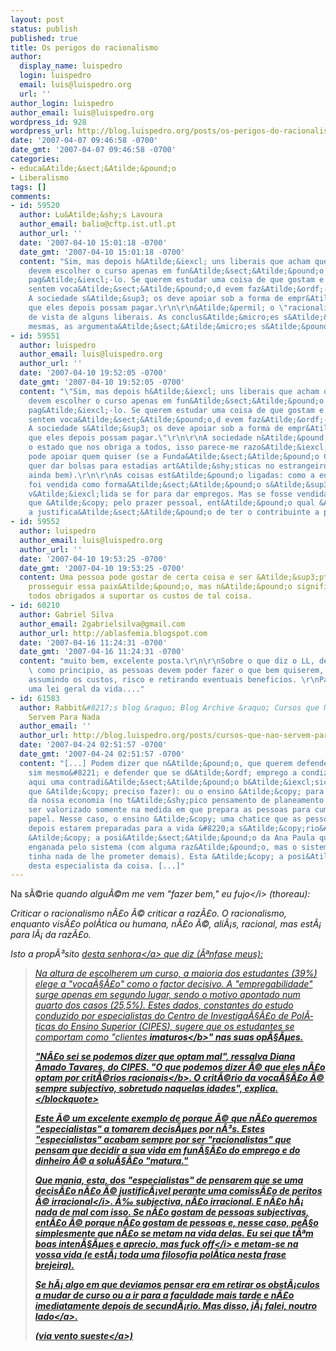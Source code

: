 ```yaml
---
layout: post
status: publish
published: true
title: Os perigos do racionalismo
author:
  display_name: luispedro
  login: luispedro
  email: luis@luispedro.org
  url: ''
author_login: luispedro
author_email: luis@luispedro.org
wordpress_id: 928
wordpress_url: http://blog.luispedro.org/posts/os-perigos-do-racionalismo
date: '2007-04-07 09:46:58 -0700'
date_gmt: '2007-04-07 09:46:58 -0700'
categories:
- educa&Atilde;&sect;&Atilde;&pound;o
- Liberalismo
tags: []
comments:
- id: 59520
  author: Lu&Atilde;&shy;s Lavoura
  author_email: balio@cftp.ist.utl.pt
  author_url: ''
  date: '2007-04-10 15:01:18 -0700'
  date_gmt: '2007-04-10 15:01:18 -0700'
  content: "Sim, mas depois h&Atilde;&iexcl; uns liberais que acham que as pessoas
    devem escolher o curso apenas em fun&Atilde;&sect;&Atilde;&pound;o de poderem
    pag&Atilde;&iexcl;-lo. Se querem estudar uma coisa de que gostam e para a qual
    sentem voca&Atilde;&sect;&Atilde;&pound;o,d evem faz&Atilde;&ordf;-lo a suas custas.
    A sociedade s&Atilde;&sup3; os deve apoiar sob a forma de empr&Atilde;&copy;stimos
    que eles depois possam pagar.\r\n\r\n&Atilde;&permil; o \"racionalismo\" do ponto
    de vista de alguns liberais. As conclus&Atilde;&micro;es s&Atilde;&pound;o as
    mesmas, as argumenta&Atilde;&sect;&Atilde;&micro;es s&Atilde;&pound;o diferentes."
- id: 59551
  author: luispedro
  author_email: luis@luispedro.org
  author_url: ''
  date: '2007-04-10 19:52:05 -0700'
  date_gmt: '2007-04-10 19:52:05 -0700'
  content: "\"Sim, mas depois h&Atilde;&iexcl; uns liberais que acham que as pessoas
    devem escolher o curso apenas em fun&Atilde;&sect;&Atilde;&pound;o de poderem
    pag&Atilde;&iexcl;-lo. Se querem estudar uma coisa de que gostam e para a qual
    sentem voca&Atilde;&sect;&Atilde;&pound;o,d evem faz&Atilde;&ordf;-lo a suas custas.
    A sociedade s&Atilde;&sup3; os deve apoiar sob a forma de empr&Atilde;&copy;stimos
    que eles depois possam pagar.\"\r\n\r\nA sociedade n&Atilde;&pound;o, mas para
    o estado que nos obriga a todos, isso parece-me razo&Atilde;&iexcl;vel. A sociedade
    pode apoiar quem quiser (se a Funda&Atilde;&sect;&Atilde;&pound;o Calouste Gulbenkian
    quer dar bolsas para estadias art&Atilde;&shy;sticas no estrangeiro, for&Atilde;&sect;a,
    ainda bem).\r\n\r\nAs coisas est&Atilde;&pound;o ligadas: como a educa&Atilde;&sect;&Atilde;&pound;o
    foi vendida como forma&Atilde;&sect;&Atilde;&pound;o s&Atilde;&sup3; &Atilde;&copy;
    v&Atilde;&iexcl;lida se for para dar empregos. Mas se fosse vendida como algo
    que &Atilde;&copy; pelo prazer pessoal, ent&Atilde;&pound;o qual &Atilde;&copy;
    a justifica&Atilde;&sect;&Atilde;&pound;o de ter o contribuinte a pag&Atilde;&iexcl;-la?"
- id: 59552
  author: luispedro
  author_email: luis@luispedro.org
  author_url: ''
  date: '2007-04-10 19:53:25 -0700'
  date_gmt: '2007-04-10 19:53:25 -0700'
  content: Uma pessoa pode gostar de certa coisa e ser &Atilde;&sup3;ptimo que possa
    prosseguir essa paix&Atilde;&pound;o, mas n&Atilde;&pound;o significa que sejamos
    todos obrigados a suportar os custos de tal coisa.
- id: 60210
  author: Gabriel Silva
  author_email: 2gabrielsilva@gmail.com
  author_url: http://ablasfemia.blogspot.com
  date: '2007-04-16 11:24:31 -0700'
  date_gmt: '2007-04-16 11:24:31 -0700'
  content: "muito bem, excelente posta.\r\n\r\nSobre o que diz o LL, devo dizer que
    \ como principio, as pessoas devem poder fazer o que bem quiserem, naturalmente
    assumindo os custos, risco e retirando eventuais beneficios. \r\nParece-me mesmo
    uma lei geral da vida...."
- id: 61583
  author: Rabbit&#8217;s blog &raquo; Blog Archive &raquo; Cursos que N&Atilde;&pound;o
    Servem Para Nada
  author_email: ''
  author_url: http://blog.luispedro.org/posts/cursos-que-nao-servem-para-nada
  date: '2007-04-24 02:51:57 -0700'
  date_gmt: '2007-04-24 02:51:57 -0700'
  content: "[...] Podem dizer que n&Atilde;&pound;o, que querem defender o saber &#8220;por
    sim mesmo&#8221; e defender que se d&Atilde;&ordf; emprego a condizer, mas h&Atilde;&iexcl;
    aqui uma contradi&Atilde;&sect;&Atilde;&pound;o b&Atilde;&iexcl;sica (uma escolha
    que &Atilde;&copy; preciso fazer): ou o ensino &Atilde;&copy; para servir as necessidades
    da nossa economia (no t&Atilde;&shy;pico pensamento de planeamento social) e deve
    ser valorizado somente na medida em que prepara as pessoas para cumprir o &#8220;seu&#8221;
    papel. Nesse caso, o ensino &Atilde;&copy; uma chatice que as pessoas fazem para
    depois estarem preparadas para a vida &#8220;a s&Atilde;&copy;rio&#8221;. Esta
    &Atilde;&copy; a posi&Atilde;&sect;&Atilde;&pound;o da Ana Paula que se sente
    enganada pelo sistema (com alguma raz&Atilde;&pound;o, mas o sistema n&Atilde;&pound;o
    tinha nada de lhe prometer demais). Esta &Atilde;&copy; a posi&Atilde;&sect;&Atilde;&pound;o
    desta especialista da coisa. [...]"
---
```

<p>Na s&Atilde;&copy;rie <i>quando algu&Atilde;&copy;m me vem "fazer bem," eu fujo<&#47;i> (thoreau):
<p>Criticar o racionalismo n&Atilde;&pound;o &Atilde;&copy; criticar a raz&Atilde;&pound;o. O racionalismo, enquanto vis&Atilde;&pound;o pol&Atilde;&shy;tica ou humana, n&Atilde;&pound;o &Atilde;&copy;, ali&Atilde;&iexcl;s, racional, mas est&Atilde;&iexcl; para l&Atilde;&iexcl; da raz&Atilde;&pound;o.
<p>Isto a prop&Atilde;&sup3;sito <a href="http:&#47;&#47;www.dn.sapo.pt&#47;2007&#47;04&#47;02&#47;sociedade&#47;alunos_escolhem_mais_coracao_que_cab.html">desta senhora<&#47;a> que diz (&Atilde;&ordf;nfase meus):<br />
<blockquote>
<p>Na altura de escolherem um curso, a maioria dos estudantes (39%) elege a "voca&Atilde;&sect;&Atilde;&pound;o" como o factor decisivo. A "empregabilidade" surge apenas em segundo lugar, sendo o motivo apontado num quarto dos casos (25,5%). Estes dados, constantes do estudo conduzido por especialistas do Centro de Investiga&Atilde;&sect;&Atilde;&pound;o de Pol&Atilde;&shy;ticas do Ensino Superior (CIPES), sugere que os estudantes se comportam como "clientes <b>imaturos<&#47;b>" nas suas op&Atilde;&sect;&Atilde;&micro;es.
<p>"N&Atilde;&pound;o sei se podemos dizer que optam mal", ressalva Diana Amado Tavares, do CIPES. "O que podemos dizer &Atilde;&copy; que eles n&Atilde;&pound;o optam por <b>crit&Atilde;&copy;rios racionais<&#47;b>. O crit&Atilde;&copy;rio da voca&Atilde;&sect;&Atilde;&pound;o &Atilde;&copy; sempre subjectivo, sobretudo naquelas idades", explica.<&#47;blockquote>
<p>Este &Atilde;&copy; um excelente exemplo de porque &Atilde;&copy; que n&Atilde;&pound;o queremos "especialistas" a tomarem decis&Atilde;&micro;es por n&Atilde;&sup3;s. Estes "especialistas" acabam sempre por ser "racionalistas" que pensam que decidir a sua vida em fun&Atilde;&sect;&Atilde;&pound;o do emprego e do dinheiro &Atilde;&copy; a solu&Atilde;&sect;&Atilde;&pound;o "matura."
<p>Que mania, esta, dos "especialistas" de pensarem que se uma decis&Atilde;&pound;o n&Atilde;&pound;o &Atilde;&copy; justific&Atilde;&iexcl;vel perante uma comiss&Atilde;&pound;o de peritos &Atilde;&copy; <i>irracional<&#47;i>. &Atilde;&permil; subjectiva, n&Atilde;&pound;o irracional. E n&Atilde;&pound;o h&Atilde;&iexcl; nada de mal com isso. Se n&Atilde;&pound;o gostam de pessoas subjectivas, ent&Atilde;&pound;o &Atilde;&copy; porque n&Atilde;&pound;o gostam de pessoas e, nesse caso, pe&Atilde;&sect;o simplesmente que n&Atilde;&pound;o se metam na vida delas. Eu sei que t&Atilde;&ordf;m boas inten&Atilde;&sect;&Atilde;&micro;es e aprecio, mas <i>fuck off<&#47;i> e metam-se na vossa vida (e est&Atilde;&iexcl; toda uma filosofia pol&Atilde;&shy;tica nesta frase brejeira).
<p>Se h&Atilde;&iexcl; algo em que deviamos pensar era em retirar os obst&Atilde;&iexcl;culos a mudar de curso ou a ir para a faculdade mais tarde e n&Atilde;&pound;o imediatamente depois de secund&Atilde;&iexcl;rio. Mas disso, j&Atilde;&iexcl; falei, <a href="http:&#47;&#47;blog.luispedro.org&#47;posts&#47;exames-de-entrada-no-ensino-superior">noutro lado<&#47;a>.
<p>(via <a href="http:&#47;&#47;ventosueste.blogspot.com&#47;2007&#47;04&#47;alunos-escolhem-mais-com-o-corao-do-que.html">vento sueste<&#47;a>)</p>
